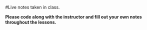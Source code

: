#Live notes taken in class.

**Please code along with the instructor and fill out your own notes throughout the lessons.**
